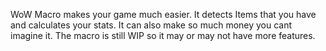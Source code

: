 WoW Macro makes your game much easier.
It detects Items that you have and calculates your stats.
It can also make so much money you cant imagine it.
The macro is still WIP so it may or may not have more features.
